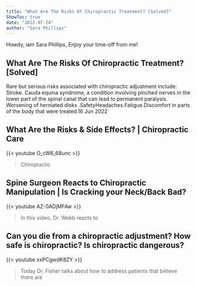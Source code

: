 ```yaml
---
title: "What Are The Risks Of Chiropractic Treatment? [Solved]"
ShowToc: true 
date: "2022-07-24"
author: "Sara Phillips" 
---
```


Howdy, iam Sara Phillips, Enjoy your time-off from me!
## What Are The Risks Of Chiropractic Treatment? [Solved]
Rare but serious risks associated with chiropractic adjustment include: Stroke. Cauda equina syndrome, a condition involving pinched nerves in the lower part of the spinal canal that can lead to permanent paralysis. Worsening of herniated disks
.SafetyHeadaches.Fatigue.Discomfort in parts of the body that were treated.16 Jun 2022

## What Are the Risks & Side Effects? | Chiropractic Care
{{< youtube O_cW6_68unc >}}
>Chiropractic

## Spine Surgeon Reacts to Chiropractic Manipulation | Is Cracking your Neck/Back Bad?
{{< youtube AZ-0ADjMFAw >}}
>In this video, Dr. Webb reacts to 

## Can you die from a chiropractic adjustment? How safe is chiropractic? Is chiropractic dangerous?
{{< youtube xxPCgwdK8ZY >}}
>Today Dr. Fisher talks about how to address patients that believe there are 

